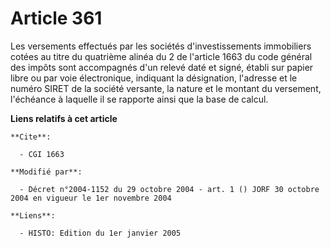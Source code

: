 # Article 361

Les versements effectués par les sociétés d'investissements immobiliers cotées au titre du quatrième alinéa du 2 de l'article
1663 du code général des impôts sont accompagnés d'un relevé daté et signé, établi sur papier libre ou par voie électronique,
indiquant la désignation, l'adresse et le numéro SIRET de la société versante, la nature et le montant du versement,
l'échéance à laquelle il se rapporte ainsi que la base de calcul.

**Liens relatifs à cet article**

	**Cite**:

	  - CGI 1663

	**Modifié par**:

	  - Décret n°2004-1152 du 29 octobre 2004 - art. 1 () JORF 30 octobre 2004 en vigueur le 1er novembre 2004

	**Liens**:

	  - HISTO: Edition du 1er janvier 2005
